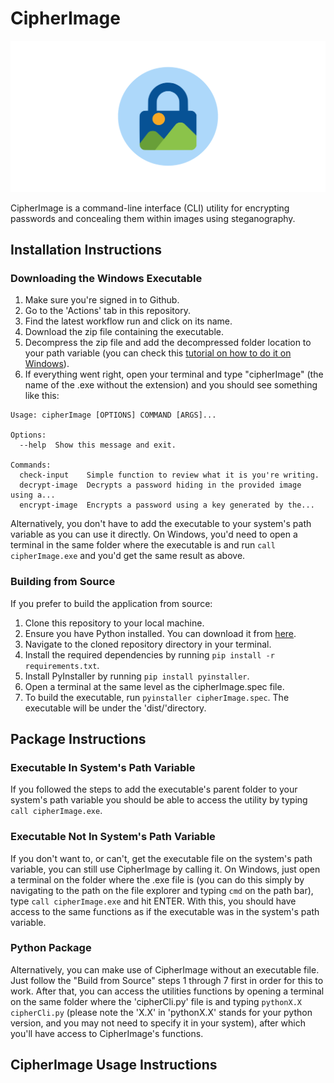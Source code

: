 # CipherImage

![Diagram](resources/cipherImage.svg)


CipherImage is a command-line interface (CLI) utility for encrypting passwords and concealing them within images using steganography.

## Installation Instructions

### Downloading the Windows Executable

1. Make sure you're signed in to Github.
2. Go to the 'Actions' tab in this repository.
3. Find the latest workflow run and click on its name.
4. Download the zip file containing the executable.
5. Decompress the zip file and add the decompressed folder location to your path variable (you can check this [tutorial on how to do it on Windows](https://medium.com/@kevinmarkvi/how-to-add-executables-to-your-path-in-windows-5ffa4ce61a53)).
6. If everything went right, open your terminal and type "cipherImage" (the name of the .exe without the extension) and you should see something like this: 

```
Usage: cipherImage [OPTIONS] COMMAND [ARGS]...

Options:
  --help  Show this message and exit.

Commands:
  check-input    Simple function to review what it is you're writing.
  decrypt-image  Decrypts a password hiding in the provided image using a...
  encrypt-image  Encrypts a password using a key generated by the...
```

Alternatively, you don't have to add the executable to your system's path variable as you can use it directly. On Windows, you'd need to open a terminal in the same folder where the executable is and run ```call cipherImage.exe``` and you'd get the same result as above.

### Building from Source

If you prefer to build the application from source:

1. Clone this repository to your local machine.
2. Ensure you have Python installed. You can download it from [here](https://www.python.org/downloads/).
3. Navigate to the cloned repository directory in your terminal.
4. Install the required dependencies by running ```pip install -r requirements.txt```.
5. Install PyInstaller by running ```pip install pyinstaller```.
6. Open a terminal at the same level as the cipherImage.spec file.
7. To build the executable, run ```pyinstaller cipherImage.spec```. The executable will be under the 'dist/'directory.

## Package Instructions

### Executable In System's Path Variable

If you followed the steps to add the executable's parent folder to your system's path variable you should be able to access the utility by typing ```call cipherImage.exe```.

### Executable Not In System's Path Variable

If you don't want to, or can't, get the executable file on the system's path variable, you can still use CipherImage by calling it. On Windows, just open a terminal on the folder where the .exe file is (you can do this simply by navigating to the path on the file explorer and typing ```cmd``` on the path bar), type ```call cipherImage.exe``` and hit ENTER. With this, you should have access to the same functions as if the executable was in the system's path variable.

### Python Package

Alternatively, you can make use of CipherImage without an executable file. Just follow the "Build from Source" steps 1 through 7 first in order for this to work. After that, you can access the utilities functions by opening a terminal on the same folder where the 'cipherCli.py' file is and typing ```pythonX.X cipherCli.py``` (please note the 'X.X' in 'pythonX.X' stands for your python version, and you may not need to specify it in your system), after which you'll have access to CipherImage's functions. 

## CipherImage Usage Instructions
